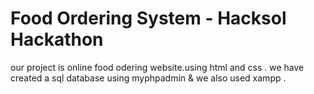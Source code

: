 # Food Ordering System - Hacksol Hackathon
our project is online food odering website.using html and css . we have created a sql database using myphpadmin & we also used xampp .
